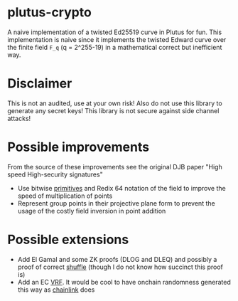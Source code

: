 # plutus-crypto
A naive implementation of a twisted Ed25519 curve in Plutus for fun. This implementation is naive since it implements the twisted Edward curve over the finite field `F_q` (q = 2^255-19) in a mathematical correct but inefficient way.

# Disclaimer
This is not an audited, use at your own risk! Also do not use this library to generate any secret keys! This library is not secure against side channel attacks!

# Possible improvements
From the source of these improvements see the original DJB paper "High speed High-security signatures"

- Use bitwise [primitives](https://github.com/cardano-foundation/CIPs/pull/283) and Redix 64 notation of the field to improve the speed of multiplication of points
- Represent group points in their projective plane form to prevent the usage of the costly field inversion in point addition

# Possible extensions

- Add El Gamal and some ZK proofs (DLOG and DLEQ) and possibly a proof of correct [shuffle](http://www0.cs.ucl.ac.uk/staff/J.Groth/MinimalShuffle.pdf) (though I do not know how succinct this proof is)
- Add an EC [VRF](https://datatracker.ietf.org/doc/html/draft-irtf-cfrg-vrf-15#name-elliptic-curve-vrf-ecvrf). It would be cool to have onchain randomness generated this way as [chainlink](https://chain.link/vrf) does
